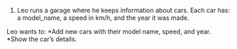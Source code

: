 1. Leo runs a garage where he keeps information about cars. Each car has: a model_name, a speed in km/h, and the year it was made.

Leo wants to:
*Add new cars with their model name, speed, and year.
*Show the car’s details.
